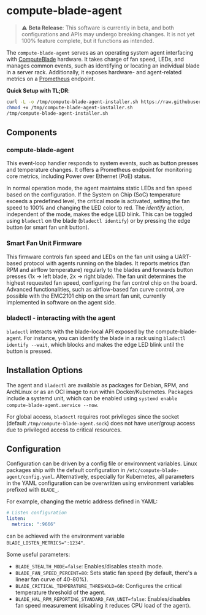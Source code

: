 # compute-blade-agent

> :warning: **Beta Release**: This software is currently in beta, and both configurations and APIs may undergo breaking changes. It is not yet 100% feature complete, but it functions as intended.

The `compute-blade-agent` serves as an operating system agent interfacing with [ComputeBlade](http://computeblade.com) hardware. It takes charge of fan speed, LEDs, and manages common events, such as identifying or locating an individual blade in a server rack. Additionally, it exposes hardware- and agent-related metrics on a [Prometheus](http://prometheus.io) endpoint.

**Quick Setup with TL;DR**:
```bash
curl -L -o /tmp/compute-blade-agent-installer.sh https://raw.githubusercontent.com/github.com/uptime-industries/compute-blade-agent/main/hack/autoinstall.sh
chmod +x /tmp/compute-blade-agent-installer.sh
/tmp/compute-blade-agent-installer.sh
```

## Components

### compute-blade-agent
This event-loop handler responds to system events, such as button presses and temperature changes. It offers a Prometheus endpoint for monitoring core metrics, including Power over Ethernet (PoE) status.

In normal operation mode, the agent maintains static LEDs and fan speed based on the configuration. If the System on Chip (SoC) temperature exceeds a predefined level, the critical mode is activated, setting the fan speed to 100% and changing the LED color to red. The _identify_ action, independent of the mode, makes the edge LED blink. This can be toggled using `bladectl` on the blade (`bladectl identify`) or by pressing the edge button (or smart fan unit button).

### Smart Fan Unit Firmware
This firmware controls fan speed and LEDs on the fan unit using a UART-based protocol with agents running on the blades. It reports metrics (fan RPM and airflow temperature) regularly to the blades and forwards button presses (1x -> left blade, 2x -> right blade). The fan unit determines the highest requested fan speed, configuring the fan control chip on the board. Advanced functionalities, such as airflow-based fan curve control, are possible with the EMC2101 chip on the smart fan unit, currently implemented in software on the agent side.

### bladectl - interacting with the agent
`bladectl` interacts with the blade-local API exposed by the compute-blade-agent. For instance, you can identify the blade in a rack using `bladectl identify --wait`, which blocks and makes the edge LED blink until the button is pressed.

## Installation Options

The agent and `bladectl` are available as packages for Debian, RPM, and ArchLinux or as an OCI image to run within Docker/Kubernetes. Packages include a systemd unit, which can be enabled using `systemd enable compute-blade-agent.service --now`.

For global access, `bladectl` requires root privileges since the socket (default `/tmp/compute-blade-agent.sock`) does not have user/group access due to privileged access to critical resources.

<!-- WIP
**Kubernetes Deployment**:
A Kustomize environment can be found in `hack/deploy`. Use `kubectl -k hack/deploy` or employ a GitOps tool like FluxCD.
-->

## Configuration
Configuration can be driven by a config file or environment variables. Linux packages ship with the default configuration in `/etc/compute-blade-agent/config.yaml`. Alternatively, especially for Kubernetes, all parameters in the YAML configuration can be overwritten using environment variables prefixed with `BLADE_`.

For example, changing the metric address defined in YAML:
```yaml
# Listen configuration
listen:
  metrics: ":9666"
```
can be achieved with the environment variable `BLADE_LISTEN_METRICS=":1234"`.

Some useful parameters:
- `BLADE_STEALTH_MODE=false`: Enables/disables stealth mode.
- `BLADE_FAN_SPEED_PERCENT=80`: Sets static fan speed (by default, there's a linear fan curve of 40-80%).
- `BLADE_CRITICAL_TEMPERATURE_THRESHOLD=60`: Configures the critical temperature threshold of the agent.
- `BLADE_HAL_RPM_REPORTING_STANDARD_FAN_UNIT=false`: Enables/disables fan speed measurement (disabling it reduces CPU load of the agent).
